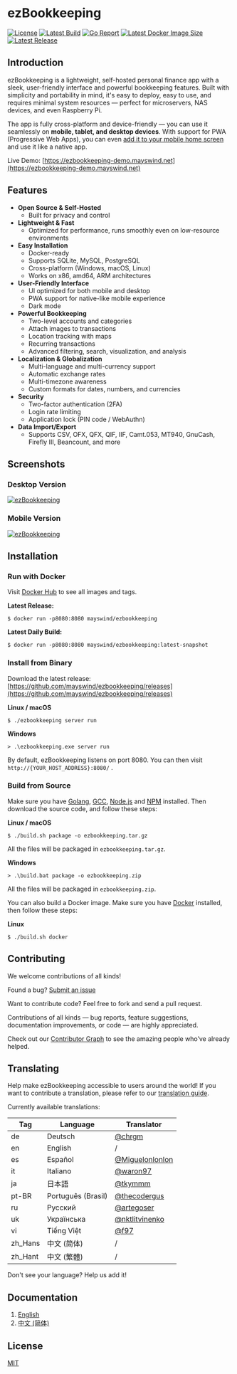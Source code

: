 # ezBookkeeping
[![License](https://img.shields.io/badge/license-MIT-green.svg)](https://github.com/mayswind/ezbookkeeping/blob/master/LICENSE)
[![Latest Build](https://img.shields.io/github/actions/workflow/status/mayswind/ezbookkeeping/docker-snapshot.yml?branch=main)](https://github.com/mayswind/ezbookkeeping/actions)
[![Go Report](https://goreportcard.com/badge/github.com/mayswind/ezbookkeeping)](https://goreportcard.com/report/github.com/mayswind/ezbookkeeping)
[![Latest Docker Image Size](https://img.shields.io/docker/image-size/mayswind/ezbookkeeping.svg?style=flat)](https://hub.docker.com/r/mayswind/ezbookkeeping)
[![Latest Release](https://img.shields.io/github/release/mayswind/ezbookkeeping.svg?style=flat)](https://github.com/mayswind/ezbookkeeping/releases)

## Introduction
ezBookkeeping is a lightweight, self-hosted personal finance app with a sleek, user-friendly interface and powerful bookkeeping features. Built with simplicity and portability in mind, it's easy to deploy, easy to use, and requires minimal system resources — perfect for microservers, NAS devices, and even Raspberry Pi.

The app is fully cross-platform and device-friendly — you can use it seamlessly on **mobile, tablet, and desktop devices**. With support for PWA (Progressive Web Apps), you can even [add it to your mobile home screen](https://raw.githubusercontent.com/wiki/mayswind/ezbookkeeping/img/mobile/add_to_home_screen.gif) and use it like a native app.

Live Demo: [https://ezbookkeeping-demo.mayswind.net](https://ezbookkeeping-demo.mayswind.net)

## Features
- **Open Source & Self-Hosted**
    - Built for privacy and control
- **Lightweight & Fast**
    - Optimized for performance, runs smoothly even on low-resource environments
- **Easy Installation**
    - Docker-ready
    - Supports SQLite, MySQL, PostgreSQL
    - Cross-platform (Windows, macOS, Linux)
    - Works on x86, amd64, ARM architectures
- **User-Friendly Interface**
    - UI optimized for both mobile and desktop
    - PWA support for native-like mobile experience
    - Dark mode
- **Powerful Bookkeeping**
    - Two-level accounts and categories
    - Attach images to transactions
    - Location tracking with maps
    - Recurring transactions
    - Advanced filtering, search, visualization, and analysis
- **Localization & Globalization**
    - Multi-language and multi-currency support
    - Automatic exchange rates
    - Multi-timezone awareness
    - Custom formats for dates, numbers, and currencies
- **Security**
    - Two-factor authentication (2FA)
    - Login rate limiting
    - Application lock (PIN code / WebAuthn)
- **Data Import/Export**
    - Supports CSV, OFX, QFX, QIF, IIF, Camt.053, MT940, GnuCash, Firefly III, Beancount, and more

## Screenshots
### Desktop Version
[![ezBookkeeping](https://raw.githubusercontent.com/wiki/mayswind/ezbookkeeping/img/desktop/en.png)](https://raw.githubusercontent.com/wiki/mayswind/ezbookkeeping/img/desktop/en.png)

### Mobile Version
[![ezBookkeeping](https://raw.githubusercontent.com/wiki/mayswind/ezbookkeeping/img/mobile/en.png)](https://raw.githubusercontent.com/wiki/mayswind/ezbookkeeping/img/mobile/en.png)

## Installation
### Run with Docker
Visit [Docker Hub](https://hub.docker.com/r/mayswind/ezbookkeeping) to see all images and tags.

**Latest Release:**

    $ docker run -p8080:8080 mayswind/ezbookkeeping

**Latest Daily Build:**

    $ docker run -p8080:8080 mayswind/ezbookkeeping:latest-snapshot

### Install from Binary
Download the latest release: [https://github.com/mayswind/ezbookkeeping/releases](https://github.com/mayswind/ezbookkeeping/releases)

**Linux / macOS**

    $ ./ezbookkeeping server run

**Windows**

    > .\ezbookkeeping.exe server run

By default, ezBookkeeping listens on port 8080. You can then visit `http://{YOUR_HOST_ADDRESS}:8080/` .

### Build from Source
Make sure you have [Golang](https://golang.org/), [GCC](http://gcc.gnu.org/), [Node.js](https://nodejs.org/) and [NPM](https://www.npmjs.com/) installed. Then download the source code, and follow these steps:

**Linux / macOS**

    $ ./build.sh package -o ezbookkeeping.tar.gz

All the files will be packaged in `ezbookkeeping.tar.gz`.

**Windows**

    > .\build.bat package -o ezbookkeeping.zip

All the files will be packaged in `ezbookkeeping.zip`.

You can also build a Docker image. Make sure you have [Docker](https://www.docker.com/) installed, then follow these steps:

**Linux**

    $ ./build.sh docker

## Contributing
We welcome contributions of all kinds!

Found a bug? [Submit an issue](https://github.com/mayswind/ezbookkeeping/issues)

Want to contribute code? Feel free to fork and send a pull request.

Contributions of all kinds — bug reports, feature suggestions, documentation improvements, or code — are highly appreciated.

Check out our [Contributor Graph](https://github.com/mayswind/ezbookkeeping/graphs/contributors) to see the amazing people who’ve already helped.

## Translating
Help make ezBookkeeping accessible to users around the world! If you want to contribute a translation, please refer to our [translation guide](https://ezbookkeeping.mayswind.net/translating).

Currently available translations:

| Tag | Language | Translator |
| --- | --- | --- |
| de | Deutsch | [@chrgm](https://github.com/chrgm) |
| en | English | / |
| es | Español | [@Miguelonlonlon](https://github.com/Miguelonlonlon) |
| it | Italiano | [@waron97](https://github.com/waron97) |
| ja | 日本語 | [@tkymmm](https://github.com/tkymmm) |
| pt-BR | Português (Brasil) | [@thecodergus](https://github.com/thecodergus) |
| ru | Русский | [@artegoser](https://github.com/artegoser) |
| uk | Українська | [@nktlitvinenko](https://github.com/nktlitvinenko) |
| vi | Tiếng Việt | [@f97](https://github.com/f97) |
| zh_Hans | 中文 (简体) | / |
| zh_Hant | 中文 (繁體) | / |

Don't see your language? Help us add it!

## Documentation
1. [English](http://ezbookkeeping.mayswind.net)
1. [中文 (简体)](http://ezbookkeeping.mayswind.net/zh_Hans)

## License
[MIT](https://github.com/mayswind/ezbookkeeping/blob/master/LICENSE)
